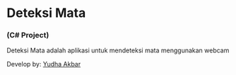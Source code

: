 # Deteksi Mata  
### (C# Project)
Deteksi Mata adalah aplikasi untuk mendeteksi mata menggunakan webcam

Develop by: [Yudha Akbar] 

   [yudha akbar]: <http://github.com/akbaryu>
   

